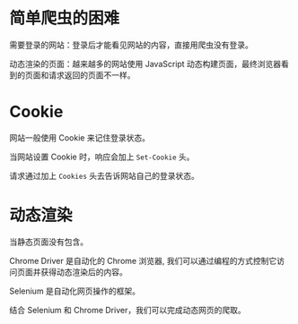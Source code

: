 # 简单爬虫的困难

需要登录的网站：登录后才能看见网站的内容，直接用爬虫没有登录。

动态渲染的页面：越来越多的网站使用 JavaScript 动态构建页面，最终浏览器看到的页面和请求返回的页面不一样。

# Cookie

网站一般使用 Cookie 来记住登录状态。

当网站设置 Cookie 时，响应会加上 `Set-Cookie` 头。

请求通过加上 `Cookies` 头去告诉网站自己的登录状态。

# 动态渲染

当静态页面没有包含。

Chrome Driver 是自动化的 Chrome 浏览器, 我们可以通过编程的方式控制它访问页面并获得动态渲染后的内容。

Selenium 是自动化网页操作的框架。

结合 Selenium 和 Chrome Driver，我们可以完成动态网页的爬取。
